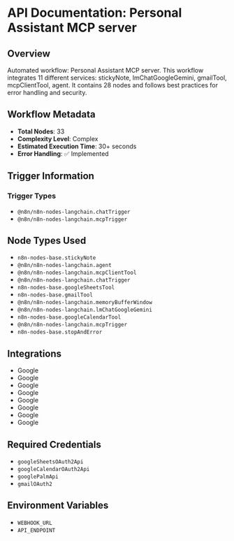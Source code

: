 # API Documentation: Personal Assistant MCP server

## Overview
Automated workflow: Personal Assistant MCP server. This workflow integrates 11 different services: stickyNote, lmChatGoogleGemini, gmailTool, mcpClientTool, agent. It contains 28 nodes and follows best practices for error handling and security.

## Workflow Metadata
- **Total Nodes**: 33
- **Complexity Level**: Complex
- **Estimated Execution Time**: 30+ seconds
- **Error Handling**: ✅ Implemented

## Trigger Information
### Trigger Types
- `@n8n/n8n-nodes-langchain.chatTrigger`
- `@n8n/n8n-nodes-langchain.mcpTrigger`

## Node Types Used
- `n8n-nodes-base.stickyNote`
- `@n8n/n8n-nodes-langchain.agent`
- `@n8n/n8n-nodes-langchain.mcpClientTool`
- `@n8n/n8n-nodes-langchain.chatTrigger`
- `n8n-nodes-base.googleSheetsTool`
- `n8n-nodes-base.gmailTool`
- `@n8n/n8n-nodes-langchain.memoryBufferWindow`
- `@n8n/n8n-nodes-langchain.lmChatGoogleGemini`
- `n8n-nodes-base.googleCalendarTool`
- `@n8n/n8n-nodes-langchain.mcpTrigger`
- `n8n-nodes-base.stopAndError`

## Integrations
- Google
- Google
- Google
- Google
- Google
- Google
- Google
- Google

## Required Credentials
- `googleSheetsOAuth2Api`
- `googleCalendarOAuth2Api`
- `googlePalmApi`
- `gmailOAuth2`

## Environment Variables
- `WEBHOOK_URL`
- `API_ENDPOINT`
